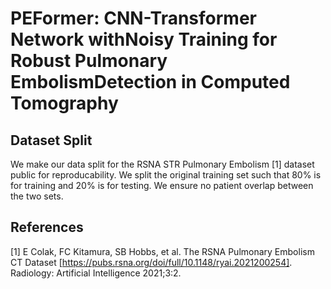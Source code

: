 # PEFormer: CNN-Transformer Network withNoisy Training for Robust Pulmonary EmbolismDetection in Computed Tomography
## Dataset Split
We make our data split for the RSNA STR Pulmonary Embolism [1] dataset public for reproducability. We split the original training set such that 80% is for training and 20% is for testing. We ensure no patient overlap between the two sets.



## References 
[1] E Colak, FC Kitamura, SB Hobbs, et al. The RSNA Pulmonary Embolism CT Dataset [https://pubs.rsna.org/doi/full/10.1148/ryai.2021200254]. Radiology: Artificial Intelligence 2021;3:2.
